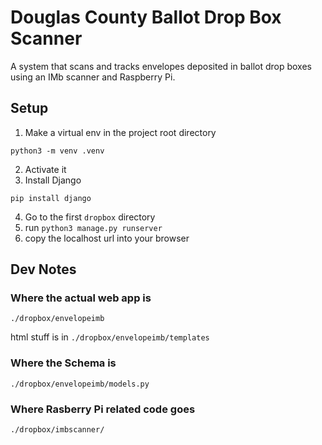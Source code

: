# Douglas County Ballot Drop Box Scanner
A system that scans and tracks envelopes deposited in ballot drop boxes using an IMb scanner and Raspberry Pi.  

## Setup 

1) Make a virtual env in the project root directory 
```
python3 -m venv .venv 
```
2) Activate it 
3) Install Django 
```
pip install django 
```

4) Go to the first `dropbox` directory 
5) run `python3 manage.py runserver`
6) copy the localhost url into your browser 

## Dev Notes 
### Where the actual web app is 
`./dropbox/envelopeimb`

html stuff is in `./dropbox/envelopeimb/templates`

### Where the Schema is 
`./dropbox/envelopeimb/models.py`

### Where Rasberry Pi related code goes 
`./dropbox/imbscanner/`
